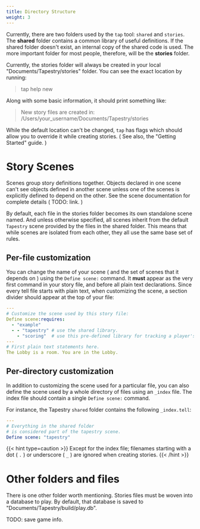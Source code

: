 ```yaml
---
title: Directory Structure
weight: 3
---
```


Currently, there are two folders used by the `tap` tool: `shared` and `stories`. The **shared** folder contains a common library of useful definitions. If the shared folder doesn't exist, an internal copy of the shared code is used. The more important folder for most people, therefore, will be the **stories** folder.

Currently, the stories folder will always be created in your local "Documents/Tapestry/stories" folder. You can see the exact location by running:

> tap help new

Along with some basic information, it should print something like:

>  New story files are created in:
>    /Users/your_username/Documents/Tapestry/stories

While the default location can't be changed, `tap` has flags which should allow you to override it while creating stories. ( See also, the "Getting Started" guide. )

# Story Scenes

Scenes group story definitions together. Objects declared in one scene can't see objects defined in another scene unless one of the scenes is explicitly defined to depend on the other. 
See the scene documentation for complete details ( TODO: link. )

By default, each file in the stories folder becomes its own standalone scene named. And unless otherwise specified, all scenes inherit from the default `Tapestry` scene provided by the files in the shared folder. This means that while scenes are isolated from each other, they all use the same base set of rules.

## Per-file customization

You can change the name of your scene ( and the set of scenes that it depends on ) using the `Define scene:` command. It **must** appear as the very first command in your story file, and before all plain text declarations. Since every tell file starts with plain text, when customizing the scene, a section divider should appear at the top of your file:

```yaml
---
# Customize the scene used by this story file:
Define scene:requires:
  - "example"
  - - "tapestry" # use the shared library.
    - "scoring"  # use this pre-defined library for tracking a player's score.
---
# First plain text statements here.
The Lobby is a room. You are in the Lobby.
```

## Per-directory customization

In addition to customizing the scene used for a particular file, you can also define the scene used by a whole directory of files using an `_index` file. The index file should contain a single `Define scene:` command.

For instance, the Tapestry `shared` folder contains the following `_index.tell`:

```yaml
---
# Everything in the shared folder
# is considered part of the tapestry scene.
Define scene: "tapestry"
```

{{< hint type=caution >}}
Except for the index file; filenames starting with a dot ( `.` ) or underscore ( `_` ) are ignored when creating stories.
{{< /hint >}}

# Other folders and files

There is one other folder worth mentioning. Stories files must be woven into a database to play. By default, that database is saved to "Documents/Tapestry/build/play.db".

TODO: save game info.
